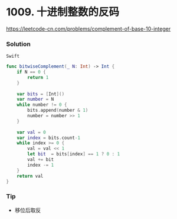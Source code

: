 # 1009. 十进制整数的反码

<https://leetcode-cn.com/problems/complement-of-base-10-integer>


### Solution

`Swift`

```swift
func bitwiseComplement(_ N: Int) -> Int {
    if N == 0 {
        return 1
    }
    
    var bits = [Int]()
    var number = N
    while number != 0 {
        bits.append(number & 1)
        number = number >> 1
    }
    
    var val = 0
    var index = bits.count-1
    while index >= 0 {
        val = val << 1
        let bit  = bits[index] == 1 ? 0 : 1
        val += bit
        index -= 1
    }
    return val
}

```

### Tip

- 移位后取反